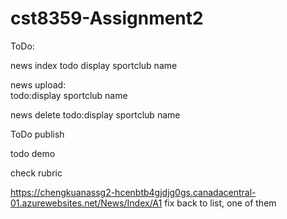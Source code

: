 # cst8359-Assignment2

ToDo:   


news index
todo display sportclub name

news upload:  
todo:display sportclub name 

news delete 
todo:display sportclub name 

ToDo publish 

todo demo 

check rubric
   
https://chengkuanassg2-hcenbtb4gjdjg0gs.canadacentral-01.azurewebsites.net/News/Index/A1
fix back to list, one of them
